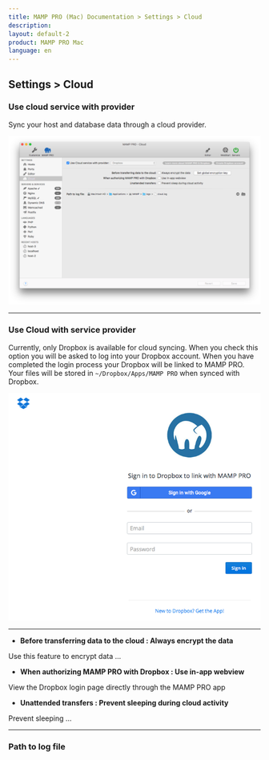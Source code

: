 ```yaml
---
title: MAMP PRO (Mac) Documentation > Settings > Cloud
description: 
layout: default-2
product: MAMP PRO Mac
language: en
---
```


## Settings > Cloud

### Use cloud service with provider

Sync your host and database data through a cloud provider. 

![MAMP](/en/MAMP-PRO-Mac/Settings/Cloud/cloud.png)

---

### Use Cloud with service provider

Currently, only Dropbox is available for cloud syncing. When you check this option you will be asked to log into your Dropbox account. When you have completed the login process your Dropbox will be linked to MAMP PRO. Your files will be stored in `~/Dropbox/Apps/MAMP PRO` when synced with Dropbox.

![MAMP](/en/MAMP-PRO-Mac/Settings/Cloud/dropbox.png)

---

*  **Before transferring data to the cloud : Always encrypt the data**
  
  Use this feature to encrypt data ...
  
*  **When authorizing MAMP PRO with Dropbox : Use in-app webview**
  
  View the Dropbox login page directly through the MAMP PRO app
  
*  **Unattended transfers : Prevent sleeping during cloud activity**
  
  Prevent sleeping ...
  
 ---
 
 ### Path to log file
 
 



